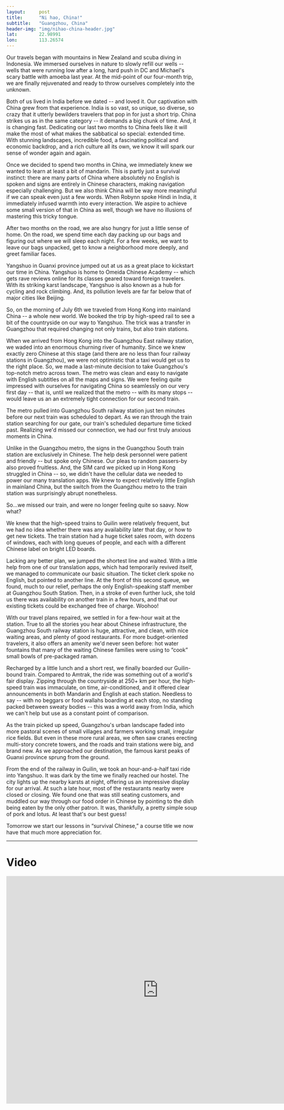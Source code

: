```yaml
---
layout: 	post
title:  	"Ni hao, China!"
subtitle:   "Guangzhou, China"
header-img: "img/nihao-china-header.jpg"
lat: 		22.98991
lon: 		113.26574
---
```


Our travels began with mountains in New Zealand and scuba diving in Indonesia. We immersed ourselves in nature to slowly refill our wells -- wells that were running low after a long, hard push in DC and Michael's scary battle with amoeba last year. At the mid-point of our four-month trip, we are finally rejuvenated and ready to throw ourselves completely into the unknown.

Both of us lived in India before we dated -- and loved it. Our captivation with China grew from that experience. India is so vast, so unique, so diverse, so crazy that it utterly bewilders travelers that pop in for just a short trip. China strikes us as in the same category -- it demands a big chunk of time. And, it is changing fast. Dedicating our last two months to China feels like it will make the most of what makes the sabbatical so special: extended time. With stunning landscapes, incredible food, a fascinating political and economic backdrop, and a rich culture all its own, we know it will spark our sense of wonder again and again.

Once we decided to spend two months in China, we immediately knew we wanted to learn at least a bit of mandarin. This is partly just a survival instinct: there are many parts of China where absolutely no English is spoken and signs are entirely in Chinese characters, making navigation especially challenging. But we also think China will be way more meaningful if we can speak even just a few words. When Robynn spoke Hindi in India, it immediately infused warmth into every interaction. We aspire to achieve some small version of that in China as well, though we have no illusions of mastering this tricky tongue.

After two months on the road, we are also hungry for just a little sense of home. On the road, we spend time each day packing up our bags and figuring out where we will sleep each night. For a few weeks, we want to leave our bags unpacked, get to know a neighborhood more deeply, and greet familiar faces.

Yangshuo in Guanxi province jumped out at us as a great place to kickstart our time in China. Yangshuo is home to Omeida Chinese Academy -- which gets rave reviews online for its classes geared toward foreign travelers. With its striking karst landscape, Yangshuo is also known as a hub for cycling and rock climbing. And, its pollution levels are far far below that of major cities like Beijing.

So, on the morning of July 6th we traveled from Hong Kong into mainland China -- a whole new world. We booked the trip by high-speed rail to see a bit of the countryside on our way to Yangshuo. The trick was a transfer in Guangzhou that required changing not only trains, but also train stations.

When we arrived from Hong Kong into the Guangzhou East railway station, we waded into an enormous churning river of humanity. Since we knew exactly zero Chinese at this stage (and there are no less than four railway stations in Guangzhou), we were not optimistic that a taxi would get us to the right place. So, we made a last-minute decision to take Guangzhou's top-notch metro across town. The metro was clean and easy to navigate with English subtitles on all the maps and signs. We were feeling quite impressed with ourselves for navigating China so seamlessly on our very first day -- that is, until we realized that the metro -- with its many stops -- would leave us an an extremely tight connection for our second train.

The metro pulled into Guangzhou South railway station just ten minutes before our next train was scheduled to depart. As we ran through the train station searching for our gate, our train's scheduled departure time ticked past. Realizing we'd missed our connection, we had our first truly anxious moments in China. 

Unlike in the Guangzhou metro, the signs in the Guangzhou South train station are exclusively in Chinese. The help desk personnel were patient and friendly -- but spoke only Chinese. Our pleas to random passers-by also proved fruitless. And, the SIM card we picked up in Hong Kong struggled in China -- so, we didn't have the cellular data we needed to power our many translation apps. We knew to expect relatively little English in mainland China, but the switch from the Guangzhou metro to the train station was surprisingly abrupt nonetheless.

So...we missed our train, and were no longer feeling quite so saavy. Now what?

We knew that the high-speed trains to Guilin were relatively frequent, but we had no idea whether there was any availability later that day, or how to get new tickets. The train station had a huge ticket sales room, with dozens of windows, each with long queues of people, and each with a different Chinese label on bright LED boards.

Lacking any better plan, we jumped the shortest line and waited. With a little help from one of our translation apps, which had temporarily revived itself, we managed to communicate our basic situation. The ticket clerk spoke no English, but pointed to another line. At the front of this second queue, we found, much to our relief, perhaps the only English-speaking staff member at Guangzhou South Station. Then, in a stroke of even further luck, she told us there was availability on another train in a few hours, and that our existing tickets could be exchanged free of charge. Woohoo!

With our travel plans repaired, we settled in for a few-hour wait at the station. True to all the stories you hear about Chinese infrastructure, the Guangzhou South railway station is huge, attractive, and clean, with nice waiting areas, and plenty of good restaurants. For more budget-oriented travelers, it also offers an amenity we'd never seen before: hot water fountains that many of the waiting Chinese families were using to “cook” small bowls of pre-packaged raman.

Recharged by a little lunch and a short rest, we finally boarded our Guilin-bound train. Compared to Amtrak, the ride was something out of a world's fair display. Zipping through the countryside at 250+ km per hour, the high-speed train was immaculate, on time, air-conditioned, and it offered clear announcements in both Mandarin and English at each station. Needless to say -- with no beggars or food wallahs boarding at each stop, no standing packed between sweaty bodies -- this was a world away from India, which we can't help but use as a constant point of comparison.

As the train picked up speed, Guangzhou's urban landscape faded into more pastoral scenes of small villages and farmers working small, irregular rice fields. But even in these more rural areas, we often saw cranes erecting multi-story concrete towers, and the roads and train stations were big, and brand new. As we approached our destination, the famous karst peaks of Guanxi province sprung from the ground.

From the end of the railway in Guilin, we took an hour-and-a-half taxi ride into Yangshuo. It was dark by the time we finally reached our hostel. The city lights up the nearby karsts at night, offering us an impressive display for our arrival. At such a late hour, most of the restaurants nearby were closed or closing. We found one that was still seating customers, and muddled our way through our food order in Chinese by pointing to the dish being eaten by the only other patron. It was, thankfully, a pretty simple soup of pork and lotus. At least that's our best guess!

Tomorrow we start our lessons in “survival Chinese,” a course title we now have that much more appreciation for.

---

# Video

<iframe src="https://player.vimeo.com/video/134078678" width="800" height="600" frameborder="0" webkitallowfullscreen mozallowfullscreen allowfullscreen></iframe>


